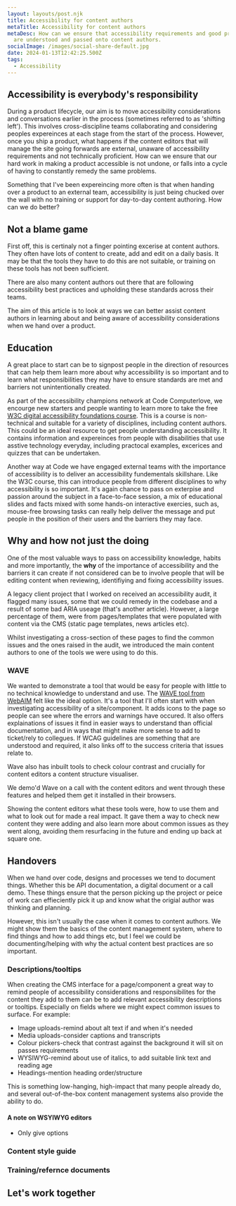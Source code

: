 ```yaml
---
layout: layouts/post.njk
title: Accessibility for content authors
metaTitle: Accessibility for content authors
metaDesc: How can we ensure that accessibility requirements and good practices
  are understood and passed onto content authors.
socialImage: /images/social-share-default.jpg
date: 2024-01-13T12:42:25.500Z
tags:
  - Accessibility
---
```

## Accessibility is everybody's responsibility

During a product lifecycle, our aim is to move accessibility considerations and conversations earlier in the process (sometimes referred to as 'shifting left'). This involves cross-discipline teams collaborating and considering peoples expereinces at each stage from the start of the process. However, once you ship a product, what happens if the content editors that will manage the site going forwards are external, unaware of accessibility requirements and not technically proficient. How can we ensure that our hard work in making a product accessible is not undone, or falls into a cycle of having to constantly remedy the same problems.

Something that I've been expereincing more often is that when handing over a product to an external team, accessibility is just being chucked over the wall with no training or support for day-to-day content authoring. How can we do better?

## Not a blame game

First off, this is certinaly not a finger pointing excerise at content authors. They often have lots of content to create, add and edit on a daily basis. It may be that the tools they have to do this are not suitable, or training on these tools has not been sufficient.

There are also many content authors out there that are following accessibility best practices and upholding these standards across their teams.

The aim of this article is to look at ways we can better assist content authors in learning about and being aware of accessibility considerations when we hand over a product.

## Education

A great place to start can be to signpost people in the direction of resources that can help them learn more about why accessibility is so important and to learn what responsibilities they may have to ensure standards are met and barriers not unintentionally created.

As part of the accessibility champions network at Code Computerlove, we encourge new starters and people wanting to learn more to take the free [W3C digital accessibility foundations course](https://www.w3.org/WAI/courses/foundations-course/). This is a course is non-technical and suitable for a variety of disciplines, including content authors. This could be an ideal resource to get people understanding accessibility. It contains information and expereinces from people with disabilities that use asstive technology everyday, including practocal examples, excerices and quizzes that can be undertaken. 

Another way at Code we have engaged external teams with the importance of accessibility is to deliver an accessibility fundementals skillshare. Like the W3C course, this can introduce people from different disciplines to why accessibility is so important. It's again chance to pass on exterpise and passion around the subject in a face-to-face session, a mix of educational slides and facts mixed with some hands-on interactive exercies, such as, mouse-free browsing tasks can really help deliver the message and put people in the position of their users and the barriers they may face.

## Why and how not just the doing

One of the most valuable ways to pass on accessibility knowledge, habits and more importantly, the **why** of the importance of accessibility and the barriers it can create if not considered can be to involve people that will be editing content when reviewing, identifiying and fixing accessibility issues.

A legacy client project that I worked on received an accessibility audit, it flagged many issues, some that we could remedy in the codebase and a result of some bad ARIA useage (that's another article). However, a large percentage of them, were from pages/templates that were populated with content via the CMS (static page templates, news articles etc).

Whilst investigating a cross-section of these pages to find the common issues and the ones raised in the audit, we introduced the main content authors to one of the tools we were using to do this.

### WAVE

We wanted to demonstrate a tool that would be easy for people with little to no technical knowledge to understand and use. The [WAVE tool from WebAIM](https://wave.webaim.org/) felt like the ideal option. It's a tool that I'll often start with when investigating accessibility of a site/component. It adds icons to the page so people can see where the errors and warnings have occured. It also offers explainations of issues it find in easier ways to understand than official documentation, and in ways that might make more sense to add to ticket/rely to collegues. If WCAG guidelines are something that are understood and required, it also links off to the success criteria that issues relate to.

Wave also has inbuilt tools to check colour contrast and crucially for content editors a content structure visualiser.

We demo'd Wave on a call with the content editors and went through these features and helped them get it installed in their browsers.

Showing the content editors what these tools were, how to use them and what to look out for made a real impact. It gave them a way to check new content they were adding and also learn more about common issues as they went along, avoiding them resurfacing in the future and ending up back at square one.

## Handovers

When we hand over code, designs and processes we tend to document things. Whether this be API documentation, a digital document or a call demo. These things ensure that the person picking up the project or peice of work can effieciently pick it up and know what the origial author was thinking and planning.

However, this isn't usually the case when it comes to content authors. We might show them the basics of the content management system, where to find things and how to add things etc, but I feel we could be documenting/helping with why the actual content best practices are so important.

### Descriptions/tooltips

When creating the CMS interface for a page/component a great way to remind people of accessibility considerations and responsibilites for the content they add to them can be to add relevant accessibility descriptions or tooltips. Especially on fields where we might expect common issues to surface. For example:

* Image uploads-remind about alt text if and when it's needed
* Media uploads-consider captions and transcripts
* Colour pickers-check that contrast against the background it will sit on passes requirements
* WYSIWYG-remind about use of italics, to add suitable link text and reading age
* Headings-mention heading order/structure

This is something low-hanging, high-impact that many people already do, and several out-of-the-box content management systems also provide the ability to do.

#### A note on WSYIWYG editors

- Only give options

### Content style guide

### Training/refernce documents

## Let's work together